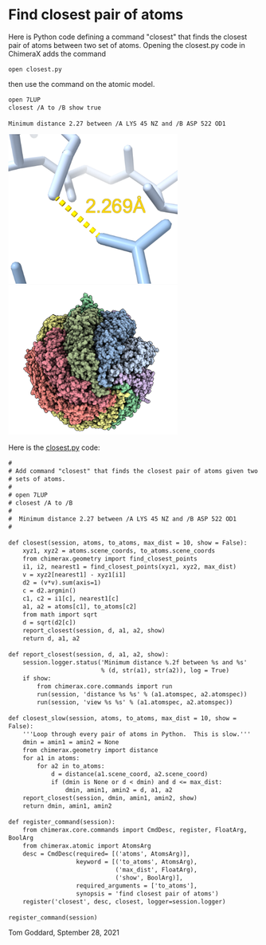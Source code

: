 # Find closest pair of atoms

Here is Python code defining a command "closest" that finds the closest pair of atoms between two set of atoms.  Opening the closest.py code in ChimeraX adds the command

    open closest.py

then use the command on the atomic model.

    open 7LUP
    closest /A to /B show true

    Minimum distance 2.27 between /A LYS 45 NZ and /B ASP 522 OD1
    
<img src="closest.png" height="300"><img src="7lup.png" height="300">

Here is the [closest.py](closest.py) code:

    #
    # Add command "closest" that finds the closest pair of atoms given two
    # sets of atoms.
    #
    # open 7LUP
    # closest /A to /B
    #
    #  Minimum distance 2.27 between /A LYS 45 NZ and /B ASP 522 OD1
    #

    def closest(session, atoms, to_atoms, max_dist = 10, show = False):
        xyz1, xyz2 = atoms.scene_coords, to_atoms.scene_coords
        from chimerax.geometry import find_closest_points
        i1, i2, nearest1 = find_closest_points(xyz1, xyz2, max_dist)
        v = xyz2[nearest1] - xyz1[i1]
        d2 = (v*v).sum(axis=1)
        c = d2.argmin()
        c1, c2 = i1[c], nearest1[c]
        a1, a2 = atoms[c1], to_atoms[c2]
        from math import sqrt
        d = sqrt(d2[c])
        report_closest(session, d, a1, a2, show)
        return d, a1, a2

    def report_closest(session, d, a1, a2, show):
        session.logger.status('Minimum distance %.2f between %s and %s'
                              % (d, str(a1), str(a2)), log = True)
        if show:
            from chimerax.core.commands import run
            run(session, 'distance %s %s' % (a1.atomspec, a2.atomspec))
            run(session, 'view %s %s' % (a1.atomspec, a2.atomspec))

    def closest_slow(session, atoms, to_atoms, max_dist = 10, show = False):
        '''Loop through every pair of atoms in Python.  This is slow.'''
        dmin = amin1 = amin2 = None
        from chimerax.geometry import distance
        for a1 in atoms:
            for a2 in to_atoms:
                d = distance(a1.scene_coord, a2.scene_coord)
                if (dmin is None or d < dmin) and d <= max_dist:
                    dmin, amin1, amin2 = d, a1, a2
        report_closest(session, dmin, amin1, amin2, show)
        return dmin, amin1, amin2

    def register_command(session):
        from chimerax.core.commands import CmdDesc, register, FloatArg, BoolArg
        from chimerax.atomic import AtomsArg
        desc = CmdDesc(required= [('atoms', AtomsArg)],
                       keyword = [('to_atoms', AtomsArg),
                                  ('max_dist', FloatArg),
                                  ('show', BoolArg)],
                       required_arguments = ['to_atoms'],
                       synopsis = 'find closest pair of atoms')
        register('closest', desc, closest, logger=session.logger)

    register_command(session)

Tom Goddard, Sptember 28, 2021
